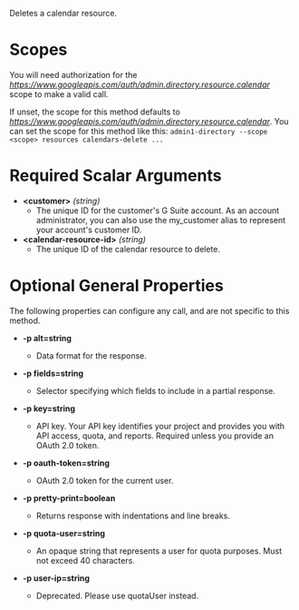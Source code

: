 Deletes a calendar resource.
# Scopes

You will need authorization for the *https://www.googleapis.com/auth/admin.directory.resource.calendar* scope to make a valid call.

If unset, the scope for this method defaults to *https://www.googleapis.com/auth/admin.directory.resource.calendar*.
You can set the scope for this method like this: `admin1-directory --scope <scope> resources calendars-delete ...`
# Required Scalar Arguments
* **&lt;customer&gt;** *(string)*
    - The unique ID for the customer&#39;s G Suite account. As an account administrator, you can also use the my_customer alias to represent your account&#39;s customer ID.
* **&lt;calendar-resource-id&gt;** *(string)*
    - The unique ID of the calendar resource to delete.
# Optional General Properties

The following properties can configure any call, and are not specific to this method.

* **-p alt=string**
    - Data format for the response.

* **-p fields=string**
    - Selector specifying which fields to include in a partial response.

* **-p key=string**
    - API key. Your API key identifies your project and provides you with API access, quota, and reports. Required unless you provide an OAuth 2.0 token.

* **-p oauth-token=string**
    - OAuth 2.0 token for the current user.

* **-p pretty-print=boolean**
    - Returns response with indentations and line breaks.

* **-p quota-user=string**
    - An opaque string that represents a user for quota purposes. Must not exceed 40 characters.

* **-p user-ip=string**
    - Deprecated. Please use quotaUser instead.
